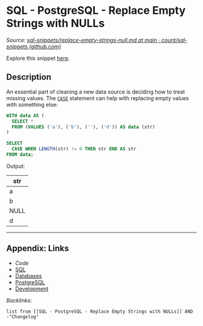 # SQL - PostgreSQL - Replace Empty Strings with NULLs

*Source: [sql-snippets/replace-empty-strings-null.md at main · count/sql-snippets (github.com)](https://github.com/count/sql-snippets/blob/main/postgres/replace-empty-strings-null.md)*

Explore this snippet [here](https://count.co/n/Fzyv9i4SP2B?vm=e).

## Description

An essential part of cleaning a new data source is deciding how to treat missing values. The [`CASE`](https://www.postgresql.org/docs/current/functions-conditional.html#FUNCTIONS-CASE) statement can help with replacing empty values with something else:

````sql
WITH data AS (
  SELECT *
  FROM (VALUES ('a'), ('b'), (''), ('d')) AS data (str)
)

SELECT
  CASE WHEN LENGTH(str) != 0 THEN str END AS str
FROM data;
````

Output:

|str|
|---|
|a|
|b|
|NULL|
|d|

---

## Appendix: Links

* *Code*
* [SQL](../../../../3-Resources/Tools/Developer%20Tools/Data%20Stack/Procedural%20Languages/SQL.md)
* [Databases](../../../MOCs/Databases.md)
* [PostgreSQL](../../../../3-Resources/Tools/Developer%20Tools/Data%20Stack/Databases/PostgreSQL.md)
* [Development](../../../MOCs/Development.md)

*Backlinks:*

````dataview
list from [[SQL - PostgreSQL - Replace Empty Strings with NULLs]] AND -"Changelog"
````
